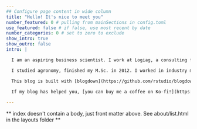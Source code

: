 ```yaml
---
## Configure page content in wide column
title: "Hello! It's nice to meet you"
number_featured: 0 # pulling from mainSections in config.toml
use_featured: false # if false, use most recent by date
number_categories: 0 # set to zero to exclude
show_intro: true
show_outro: false
intro: |

  I am an aspiring business scientist. I work at Logiag, a consulting firm whose mission is to support the implementation of sustainable farming practices. My focus is to find insight from farming data to facilitate the work of agronomists in their advising of good management practices to farmers. I love making beautiful charts, the statistical programming language R, my Australian Shepherd dog, my beautiful garden, and black tea.

  I studied agronomy, finished my M.Sc. in 2012. I worked in industry mostly doing research and helping farmers with their environmental obligations. I rediscovered R (had a brief introduction at school) in 2018 and never looked back. You can find me on [Linkedin](https://www.linkedin.com/in/johanie-fournier-agr) and [GitHub](https://github.com/jofou). 

  This blog is built with [blogdown](https://github.com/rstudio/blogdown) and [Hugo](https://gohugo.io/), and deployed using [Netlify](https://www.netlify.com/). My blog posts are released under a [Creative Commons Attribution-ShareAlike 4.0 International License](https://creativecommons.org/licenses/by-sa/4.0/). 
  
  If my blog has helped you, [you can buy me a coffee on Ko-fi!](https://ko-fi.com/johaniefournier)

---
```


** index doesn't contain a body, just front matter above.
See about/list.html in the layouts folder **
